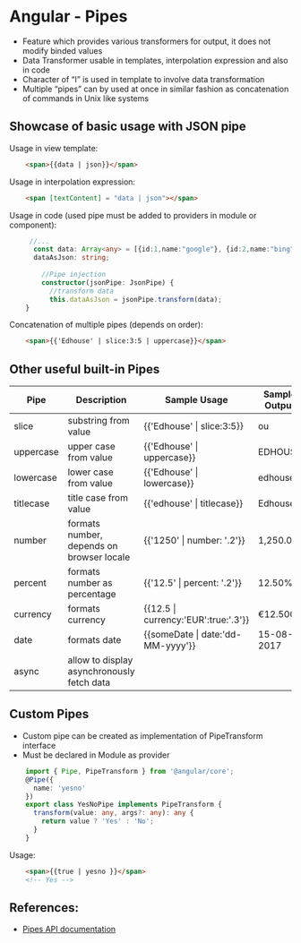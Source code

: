 # Angular - Pipes
- Feature which provides various transformers for output, it does not modify binded values
- Data Transformer usable in templates, interpolation expression and also in code
- Character of “I” is used in template to involve data transformation
- Multiple “pipes” can by used at once in similar fashion as concatenation of commands in Unix like systems
## Showcase of basic usage with JSON pipe

Usage in view template:
```html
    <span>{{data | json}}</span>
```

Usage in interpolation expression:
```html
    <span [textContent] = "data | json"></span>
```
Usage in code (used pipe must be added to providers in module or component):
```typescript
     //...
      const data: Array<any> = [{id:1,name:"google"}, {id:2,name:"bing"}];
      dataAsJson: string;
        
        //Pipe injection
        constructor(jsonPipe: JsonPipe) {
          //transform data
          this.dataAsJson = jsonPipe.transform(data); 
    }
```
Concatenation of multiple pipes (depends on order):

```html
    <span>{{'Edhouse' | slice:3:5 | uppercase}}</span>
```  
 
## Other useful built-in Pipes
| Pipe | Description |Sample Usage | Sample Output |
|------|-----------|---------------|----------------|
|slice|substring from value|{{'Edhouse' &#124; slice:3:5}}|  ou |
|uppercase|upper case from value|{{'Edhouse' &#124; uppercase}}|EDHOUSE |
|lowercase|lower case from value|{{'Edhouse' &#124; lowercase}}|edhouse|
|titlecase|title case from value|{{'edhouse' &#124; titlecase}}|Edhouse|
|number|formats number, depends on browser locale|{{'1250' &#124; number: '.2'}}|1,250.00|
|percent|formats number as percentage|{{'12.5' &#124; percent: '.2'}}|12.50%|
|currency|formats currency|{{12.5 &#124; currency:'EUR':true:'.3'}}| €12.500|
|date|formats date|{{someDate &#124; date:'dd-MM-yyyy'}}|15-08-2017|
|async|allow to display asynchronously fetch data |      |                |

## Custom Pipes
- Custom pipe can be created as implementation of PipeTransform interface
- Must be declared in Module as provider

```typescript
    import { Pipe, PipeTransform } from '@angular/core';
    @Pipe({
      name: 'yesno'
    })
    export class YesNoPipe implements PipeTransform {
      transform(value: any, args?: any): any {
        return value ? 'Yes' : 'No';
      }
    }
```

Usage:
```html
    <span>{{true | yesno }}</span>
    <!-- Yes -->
```
## References:
* [Pipes API documentation](https://angular.io/api?query=pipe)